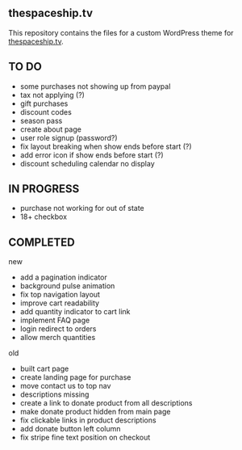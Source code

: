 ## thespaceship.tv
This repository contains the files for a custom WordPress theme for [thespaceship.tv](https://thespaceship.tv).

## TO DO

- some purchases not showing up from paypal
- tax not applying (?)
- gift purchases
- discount codes
- season pass
- create about page
- user role signup (password?)
- fix layout breaking when show ends before start (?)
- add error icon if show ends before start (?)
- discount scheduling calendar no display

## IN PROGRESS

- purchase not working for out of state
- 18+ checkbox

## COMPLETED

new
- add a pagination indicator
- background pulse animation
- fix top navigation layout
- improve cart readability
- add quantity indicator to cart link
- implement FAQ page
- login redirect to orders
- allow merch quantities 

old
- built cart page
- create landing page for purchase
- move contact us to top nav
- descriptions missing
- create a link to donate product from all descriptions
- make donate product hidden from main page
- fix clickable links in product descriptions
- add donate button left column
- fix stripe fine text position on checkout
